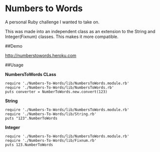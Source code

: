 # Numbers to Words

A personal Ruby challenge I wanted to take on.

This was made into an independent class as an extension to the String and Integer(Fixnum) classes. This makes it more compatible.

##Demo

http://numberstowords.heroku.com

##Usage

**NumbersToWords CLass**

    require './Numbers-To-Words/lib/NumbersToWords.module.rb'
    require './Numbers-To-Words/lib/NumbersToWords.rb'
    puts converter = NumberToWords.new.convert(123)

**String**

    require './Numbers-To-Words/lib/NumbersToWords.module.rb'
    require './Numbers-To-Words/lib/String.rb'
    puts "123".NumberToWords

**Integer**

    require './Numbers-To-Words/lib/NumbersToWords.module.rb'
    require './Numbers-To-Words/lib/Fixnum.rb'
    puts 123.NumberToWords
